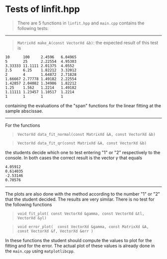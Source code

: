 # Tests of linfit.hpp

> There are 5 functions in `linfit.hpp` and `main.cpp` contains the following tests:

***

> `MatrixXd make_A(const VectorXd &b)`: the expected result of this test is

```
10      100     2.4596   6.04965
5       25      2.22554  4.95303
3.33333 11.1111 2.01375  4.0552
2.5     6.25    1.82212  3.32012
2       4       1.64872  2.71828
1.66667 2.77778 1.49182  2.22554
1.42857 2.04082 1.34986  1.82212
1.25    1.562   1.2214   1.49182
1.11111 1.23457 1.10517  1.2214
1       1       1        1
```

containing the evaluations of the "span" functions for the linear fitting at the sample abscissae.

***
For the functions
> `VectorXd data_fit_normal(const MatrixXd &A, const VectorXd &b)`

> `VectorXd data_fit_qr(const MatrixXd &A, const VectorXd &b)` 

the students decide which one to test entering "1" or "2" respectively to the console. In both cases the correct result is the vector $\gamma$ that equals
```
4.05912 
0.614035 
-2.53146 
0.70576
```

***
The plots are also done with the method according to the  number "1" or "2" that the student decided. The results are very similar. There is no test for the following functions

> `void fit_plot( const VectorXd &gamma, const VectorXd &tl, VectorXd &yl)`
                
> `void error_plot(  const VectorXd &gamma, const MatrixXd &A, const VectorXd &f, VectorXd &err )`

In these functions the student should compute the values to plot for the fitting and for the error. The actual plot of these values is already done in the `main.cpp` using `matplotlibcpp`.